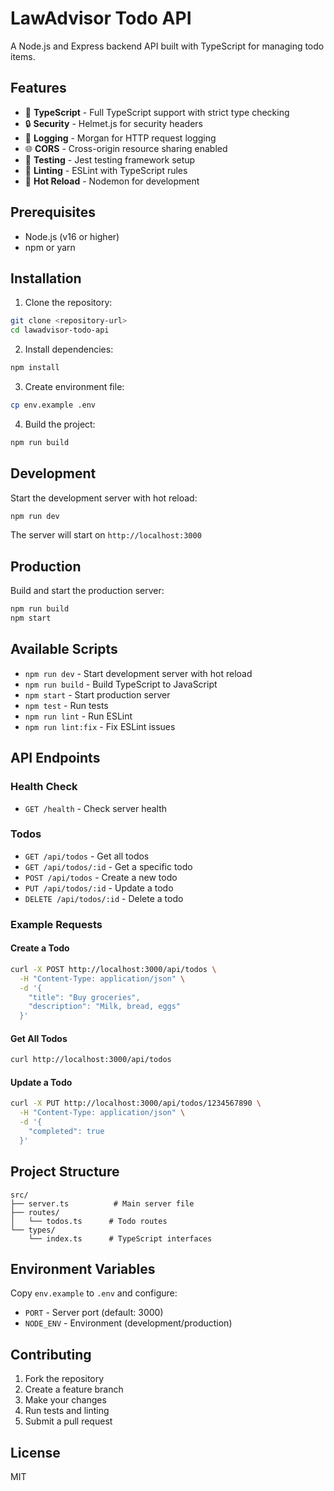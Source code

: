 # LawAdvisor Todo API

A Node.js and Express backend API built with TypeScript for managing todo items.

## Features

- 🚀 **TypeScript** - Full TypeScript support with strict type checking
- 🔒 **Security** - Helmet.js for security headers
- 📝 **Logging** - Morgan for HTTP request logging
- 🌐 **CORS** - Cross-origin resource sharing enabled
- 🧪 **Testing** - Jest testing framework setup
- 📏 **Linting** - ESLint with TypeScript rules
- 🔄 **Hot Reload** - Nodemon for development

## Prerequisites

- Node.js (v16 or higher)
- npm or yarn

## Installation

1. Clone the repository:
```bash
git clone <repository-url>
cd lawadvisor-todo-api
```

2. Install dependencies:
```bash
npm install
```

3. Create environment file:
```bash
cp env.example .env
```

4. Build the project:
```bash
npm run build
```

## Development

Start the development server with hot reload:
```bash
npm run dev
```

The server will start on `http://localhost:3000`

## Production

Build and start the production server:
```bash
npm run build
npm start
```

## Available Scripts

- `npm run dev` - Start development server with hot reload
- `npm run build` - Build TypeScript to JavaScript
- `npm start` - Start production server
- `npm test` - Run tests
- `npm run lint` - Run ESLint
- `npm run lint:fix` - Fix ESLint issues

## API Endpoints

### Health Check
- `GET /health` - Check server health

### Todos
- `GET /api/todos` - Get all todos
- `GET /api/todos/:id` - Get a specific todo
- `POST /api/todos` - Create a new todo
- `PUT /api/todos/:id` - Update a todo
- `DELETE /api/todos/:id` - Delete a todo

### Example Requests

#### Create a Todo
```bash
curl -X POST http://localhost:3000/api/todos \
  -H "Content-Type: application/json" \
  -d '{
    "title": "Buy groceries",
    "description": "Milk, bread, eggs"
  }'
```

#### Get All Todos
```bash
curl http://localhost:3000/api/todos
```

#### Update a Todo
```bash
curl -X PUT http://localhost:3000/api/todos/1234567890 \
  -H "Content-Type: application/json" \
  -d '{
    "completed": true
  }'
```

## Project Structure

```
src/
├── server.ts          # Main server file
├── routes/
│   └── todos.ts      # Todo routes
└── types/
    └── index.ts      # TypeScript interfaces
```

## Environment Variables

Copy `env.example` to `.env` and configure:

- `PORT` - Server port (default: 3000)
- `NODE_ENV` - Environment (development/production)

## Contributing

1. Fork the repository
2. Create a feature branch
3. Make your changes
4. Run tests and linting
5. Submit a pull request

## License

MIT 